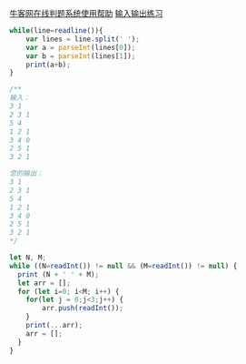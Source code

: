 [牛客网在线判题系统使用帮助](https://www.nowcoder.com/discuss/276)
[输入输出练习](https://www.nowcoder.com/questionTerminal/dae9959d6df7466d9a1f6d70d6a11417)

```js
while(line=readline()){
    var lines = line.split(' ');
    var a = parseInt(lines[0]);
    var b = parseInt(lines[1]);
    print(a+b);
}
```



```js
/**
输入：
3 1
2 3 1
5 4
1 2 1
3 4 0
2 5 1
3 2 1

您的输出：
3 1
2 3 1
5 4
1 2 1
3 4 0
2 5 1
3 2 1
*/

let N, M;
while ((N=readInt()) != null && (M=readInt()) != null) {
  print (N + ' ' + M);
  let arr = [];
  for (let i=0; i<M; i++) {
    for(let j = 0;j<3;j++) {
    	arr.push(readInt());
    }
    print(...arr);
    arr = [];
  }
}

```

